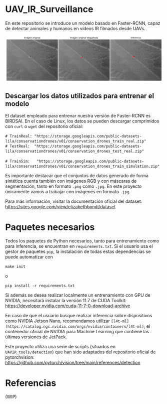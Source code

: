 # UAV_IR_Surveillance
En este repositorio se introduce un modelo basado en Faster-RCNN, capaz de detectar animales y humanos en vídeos IR filmados desde UAVs.

![](https://github.com/jesusBV20/UAV_IR_Surveillance/blob/main/thumnail.png)

## Descargar los datos utilizados para entrenar el modelo

El dataset empleado para entrenar nuestra versión de Faster-RCNN es BIRDSAI. En el caso de Linux, los datos se pueden descargar comprimidos con ```curl``` o ```wget``` del repositorio oficial:

```
# TrainReal: "https://storage.googleapis.com/public-datasets-lila/conservationdrones/v01/conservation_drones_train_real.zip"
# TestReal:  "https://storage.googleapis.com/public-datasets-lila/conservationdrones/v01/conservation_drones_test_real.zip"

# TrainSim:   "https://storage.googleapis.com/public-datasets-lila/conservationdrones/v01/conservation_drones_train_simulation.zip"
```

Es importante destacar que el conjuntos de datos generado de forma sintética cuenta también con imágenes RGB y con máscaras de segmentación, tanto en formato ```.png``` como ```.jpg```. En este proyecto únicamente vamos a trabajar con imágenes en formato ```.jpg```.

Para más información, visitar la documentación oficial del dataset: https://sites.google.com/view/elizabethbondi/dataset

# Paquetes necesarios

Todos los paquetes de Python necesarios, tanto para entrenamiento como para inferencia, se encuentran en ```requirements.txt```. Si el usuario usa el gestor de paquetes ```pip```, la instalación de todas estas dependencias se puede automatizar con

```
make init
```

o

```
pip install -r requirements.txt
```

Si además se desea realizar localmente un entrenamiento con GPU de NVIDIA, necesitará instalar la versión 11.7 de CUDA Toolkit: https://developer.nvidia.com/cuda-11-7-0-download-archive

En caso de que el usuario busque realizar inferencia sobre dispositivos como NVIDIA Jetson Nano, recomendamos utilizar ```[l4t-ml](https://catalog.ngc.nvidia.com/orgs/nvidia/containers/l4t-ml)```, el contenedor oficial de NVIDIA para Machine Learning que contiene las últimas versiones de JetPack.

Este proyecto utiliza una serie de scripts (situados en ```UAVIR_tools/detection```) que han sido adaptados del repositorio oficial de pytorchvision: https://github.com/pytorch/vision/tree/main/references/detection

# Referencias

(WIP)

